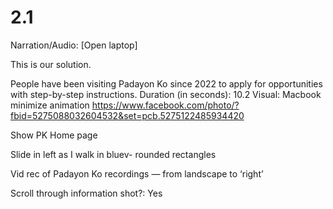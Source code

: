 # 2.1

Narration/Audio: [Open laptop]

This is our solution.

People have been visiting Padayon Ko since 2022 to apply for opportunities with step-by-step instructions.
Duration (in seconds): 10.2
Visual: Macbook minimize animation https://www.facebook.com/photo/?fbid=5275088032604532&set=pcb.5275122485934420

Show PK Home page

Slide in left as I walk in bluev- rounded rectangles 

Vid rec of Padayon Ko recordings — from landscape to ‘right’

Scroll through information
shot?: Yes